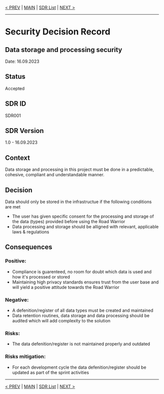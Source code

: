 [< PREV](README.md) | [MAIN](../README.md) | [SDR List](README.md) | [NEXT >](SDR002.md)

---

# Security Decision Record
## Data storage and processing security
Date: 16.09.2023

## Status
Accepted

## SDR ID
SDR001 

## SDR Version
1.0 - 16.09.2023

## Context
Data storage and processing in this project must be done in a predictable, cohesive, compliant and understandable manner.

## Decision
Data should only be stored in the infrastructue if the following conditions are met
- The user has given specific consent for the processing and storage of the data (types) provided before using the Road Warrior
- Data processing and storage should be alligned with relevant, applicable laws & regulations

## Consequences

### Positive:
- Compliance is guarenteed, no room for doubt which data is used and how it's processed or stored
- Maintaining high privacy standards ensures trust from the user base and will yield a positive attitude towards the Road Warrior

### Negative:
- A defenition/register of all data types must be created and maintained
- Data retention routines, data storage and data processing should be audited which will add complexity to the solution

### Risks:
- The data defenition/register is not maintained properly and outdated

### Risks mitigation:
- For each development cycle the data defenition/register should be updated as part of the sprint activities

------

[< PREV](README.md) | [MAIN](../README.md) | [SDR List](README.md) | [NEXT >](SDR002.md)
